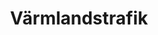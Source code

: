 ---
title: "Värmlandstrafik"
link: "https://www.varmlandstrafik.se/"
image: "/media/2024/09/logo_varmlandstrafiken.png"
---